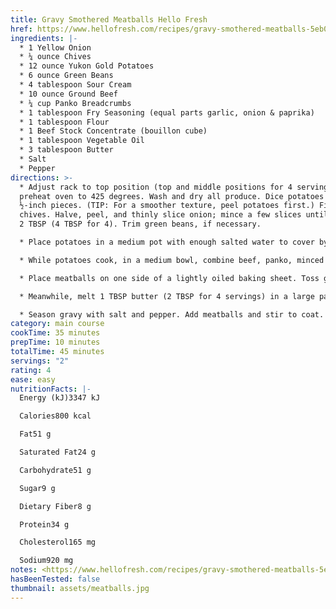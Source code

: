 ```yaml
---
title: Gravy Smothered Meatballs Hello Fresh
href: https://www.hellofresh.com/recipes/gravy-smothered-meatballs-5eb08242702289132e355a82
ingredients: |-
  * 1 Yellow Onion
  * ¼ ounce Chives
  * 12 ounce Yukon Gold Potatoes
  * 6 ounce Green Beans
  * 4 tablespoon Sour Cream
  * 10 ounce Ground Beef
  * ¼ cup Panko Breadcrumbs
  * 1 tablespoon Fry Seasoning (equal parts garlic, onion & paprika)
  * 1 tablespoon Flour
  * 1 Beef Stock Concentrate (bouillon cube)
  * 1 tablespoon Vegetable Oil
  * 3 tablespoon Butter
  * Salt
  * Pepper
directions: >-
  * Adjust rack to top position (top and middle positions for 4 servings) and
  preheat oven to 425 degrees. Wash and dry all produce. Dice potatoes into
  ½-inch pieces. (TIP: For a smoother texture, peel potatoes first.) Finely chop
  chives. Halve, peel, and thinly slice onion; mince a few slices until you have
  2 TBSP (4 TBSP for 4). Trim green beans, if necessary.

  * Place potatoes in a medium pot with enough salted water to cover by 2 inches. Bring to a boil; cook until tender, 15-20 minutes. Reserve ½ cup potato cooking liquid, then drain and return potatoes to pot. Mash with sour cream and 1 TBSP butter (2 TBSP for 4 servings) until smooth, adding splashes of reserved potato cooking liquid as needed. Stir in half the chives, salt, and pepper. Keep covered off heat.

  * While potatoes cook, in a medium bowl, combine beef, panko, minced onion, 1 TBSP water (2 TBSP for 4 servings), half the Fry Seasoning (you’ll use the rest later), salt (we used ½ tsp kosher salt; 1 tsp for 4), and a pinch of pepper. Form into 10-12 (20-24 for 4) 1½-inch meatballs.

  * Place meatballs on one side of a lightly oiled baking sheet. Toss green beans on empty side with a drizzle of oil, salt, and pepper. Roast on top rack until meatballs are cooked through and green beans are browned and tender, 14-16 minutes. (For 4 servings, divide between 2 sheets; roast meatballs on middle rack and green beans on top rack.)

  * Meanwhile, melt 1 TBSP butter (2 TBSP for 4 servings) in a large pan over medium-high heat. Add sliced onion; cook, stirring, until softened, 7-9 minutes. Add a drizzle of oil, half the flour (all the flour for 4), and remaining Fry Seasoning; cook, stirring, until lightly browned, 1-2 minutes. Whisk in ¾ cup water (1½ cups for 4) and stock concentrate. Bring to a simmer, whisking, until thickened, 2-4 minutes. Reduce heat to low; stir in another 1 TBSP butter.

  * Season gravy with salt and pepper. Add meatballs and stir to coat. (TIP: If gravy seems too thick, stir in a splash of water.) Turn off heat. Divide potatoes between plates; top with meatballs and gravy. Add green beans to the side. Garnish with remaining chives and serve.
category: main course
cookTime: 35 minutes
prepTime: 10 minutes
totalTime: 45 minutes
servings: "2"
rating: 4
ease: easy
nutritionFacts: |-
  Energy (kJ)3347 kJ

  Calories800 kcal

  Fat51 g

  Saturated Fat24 g

  Carbohydrate51 g

  Sugar9 g

  Dietary Fiber8 g

  Protein34 g

  Cholesterol165 mg

  Sodium920 mg
notes: <https://www.hellofresh.com/recipes/gravy-smothered-meatballs-5eb08242702289132e355a82>
hasBeenTested: false
thumbnail: assets/meatballs.jpg
---
```

